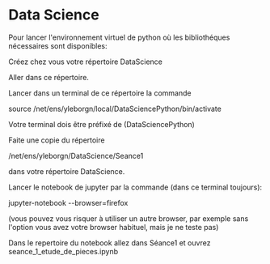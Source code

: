 # Data Science

Pour lancer l'environnement virtuel de python où les bibliothéques nécessaires sont disponibles:

Créez chez vous votre répertoire DataScience

Aller dans ce répertoire.

Lancer dans un terminal de ce répertoire la commande 

 source /net/ens/yleborgn/local/DataSciencePython/bin/activate

Votre terminal dois être préfixé de (DataSciencePython)

Faite une copie du répertoire

 /net/ens/yleborgn/DataScience/Seance1

dans votre répertoire DataScience.

Lancer le notebook de jupyter par la commande (dans ce terminal toujours):

 jupyter-notebook --browser=firefox

 (vous pouvez vous risquer à utiliser un autre browser, par exemple sans l'option vous avez votre browser habituel, mais je ne teste pas)

Dans le repertoire du notebook allez dans Séance1 et ouvrez seance_1_etude_de_pieces.ipynb 
  
